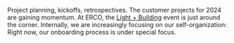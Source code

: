Project planning, kickoffs, retrospectives. The customer projects for 2024 are gaining momentum. At ERCO, the <a href="https://www.erco.com">Light + Building</a> event is just around the corner.
Internally, we are increasingly focusing on our self-organization: Right now, our onboarding process is under special focus.